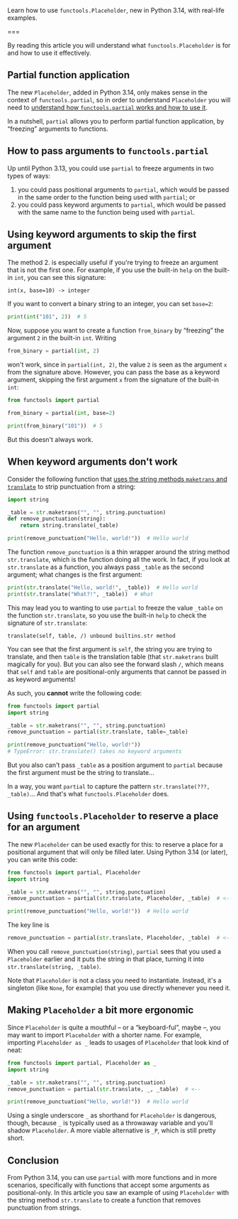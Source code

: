 Learn how to use `functools.Placeholder`, new in Python 3.14, with real-life examples.

===

By reading this article you will understand what `functools.Placeholder` is for and how to use it effectively.


## Partial function application

The new `Placeholder`, added in Python 3.14, only makes sense in the context of `functools.partial`, so in order to understand `Placeholder` you will need to [understand how `functools.partial` works and how to use it](/blog/functools-partial).

In a nutshell, `partial` allows you to perform partial function application, by “freezing” arguments to functions.


## How to pass arguments to `functools.partial`

Up until Python 3.13, you could use `partial` to freeze arguments in two types of ways:

 1. you could pass positional arguments to `partial`, which would be passed in the same order to the function being used with `partial`; or
 2. you could pass keyword arguments to `partial`, which would be passed with the same name to the function being used with `partial`.


## Using keyword arguments to skip the first argument

The method 2. is especially useful if you're trying to freeze an argument that is not the first one.
For example, if you use the built-in `help` on the built-in `int`, you can see this signature:

```
int(x, base=10) -> integer
```

If you want to convert a binary string to an integer, you can set `base=2`:

```py
print(int("101", 2))  # 5
```

Now, suppose you want to create a function `from_binary` by “freezing” the argument `2` in the built-in `int`.
Writing

```py
from_binary = partial(int, 2)
```

won't work, since in `partial(int, 2)`, the value `2` is seen as the argument `x` from the signature above.
However, you can pass the base as a keyword argument, skipping the first argument `x` from the signature of the built-in `int`:

```py
from functools import partial

from_binary = partial(int, base=2)

print(from_binary("101"))  # 5
```

But this doesn't always work.


## When keyword arguments don't work

Consider the following function that [uses the string methods `maketrans` and `translate`](/blog/pydonts/string-translate-and-maketrans-methods) to strip punctuation from a string:

```py
import string

_table = str.maketrans("", "", string.punctuation)
def remove_punctuation(string):
    return string.translate(_table)

print(remove_punctuation("Hello, world!"))  # Hello world
```

The function `remove_punctuation` is a thin wrapper around the string method `str.translate`, which is the function doing all the work.
In fact, if you look at `str.translate` as a function, you always pass `_table` as the second argument; what changes is the first argument:

```py
print(str.translate("Hello, world!", _table))  # Hello world
print(str.translate("What?!", _table))  # What
```

This may lead you to wanting to use `partial` to freeze the value `_table` on the function `str.translate`, so you use the built-in `help` to check the signature of `str.translate`:

```
translate(self, table, /) unbound builtins.str method
```

You can see that the first argument is `self`, the string you are trying to translate, and then `table` is the translation table (that `str.maketrans` built magically for you).
But you can also see the forward slash `/`, which means that `self` and `table` are positional-only arguments that cannot be passed in as keyword arguments!

As such, you **cannot** write the following code:

```py
from functools import partial
import string

_table = str.maketrans("", "", string.punctuation)
remove_punctuation = partial(str.translate, table=_table)

print(remove_punctuation("Hello, world!"))
# TypeError: str.translate() takes no keyword arguments
```

But you also can't pass `_table` as a position argument to `partial` because the first argument must be the string to translate...

In a way, you want `partial` to capture the pattern `str.translate(???, _table)`...
And that's what `functools.Placeholder` does.


## Using `functools.Placeholder` to reserve a place for an argument

The new `Placeholder` can be used exactly for this: to reserve a place for a positional argument that will only be filled later.
Using Python 3.14 (or later), you can write this code:

```py
from functools import partial, Placeholder
import string

_table = str.maketrans("", "", string.punctuation)
remove_punctuation = partial(str.translate, Placeholder, _table)  # <--

print(remove_punctuation("Hello, world!"))  # Hello world
```

The key line is

```py
remove_punctuation = partial(str.translate, Placeholder, _table)  # <--
```

When you call `remove_punctuation(string)`, `partial` sees that you used a `Placeholder` earlier and it puts the string in that place, turning it into `str.translate(string, _table)`.

Note that `Placeholder` is not a class you need to instantiate.
Instead, it's a singleton (like `None`, for example) that you use directly whenever you need it.


## Making `Placeholder` a bit more ergonomic

Since `Placeholder` is quite a mouthful – or a “keyboard-ful”, maybe –, you may want to import `Placeholder` with a shorter name.
For example, importing `Placeholder as _` leads to usages of `Placeholder` that look kind of neat:

```py
from functools import partial, Placeholder as _
import string

_table = str.maketrans("", "", string.punctuation)
remove_punctuation = partial(str.translate, _, _table)  # <--

print(remove_punctuation("Hello, world!"))  # Hello world
```

Using a single underscore `_` as shorthand for `Placeholder` is dangerous, though, because `_` is typically used as a throwaway variable and you'll shadow `Placeholder`.
A more viable alternative is `_P`, which is still pretty short.


## Conclusion

From Python 3.14, you can use `partial` with more functions and in more scenarios, specifically with functions that accept some arguments as positional-only.
In this article you saw an example of using `Placeholder` with the string method `str.translate` to create a function that removes punctuation from strings.
